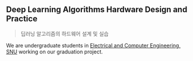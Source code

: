 Deep Learning Algorithms Hardware Design and Practice
---

> 딥러닝 알고리즘의 하드웨어 설계 및 실습

We are undergraduate students in [Electrical and Computer Engineering, SNU][1]
working on our graduation project.

  [1]: https://ece.snu.ac.kr/en
